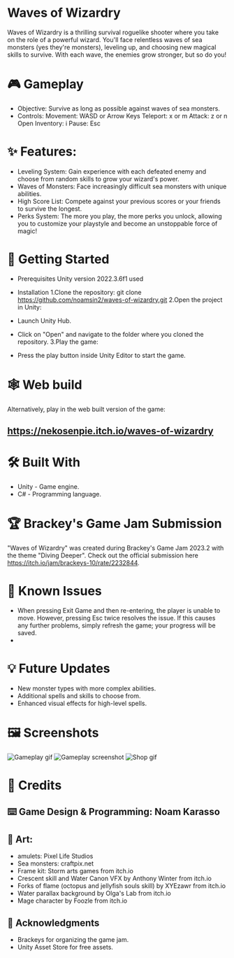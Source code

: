 # Waves of Wizardry

Waves of Wizardry is a thrilling survival roguelike shooter where you take on the role of a powerful wizard. You'll face relentless waves of sea monsters (yes they're monsters), leveling up, and choosing new magical skills to survive. With each wave, the enemies grow stronger, but so do you!

# 🎮 Gameplay
- Objective: Survive as long as possible against waves of sea monsters.
- Controls:
Movement: WASD or Arrow Keys
Teleport: x or m
Attack: z or n
Open Inventory: i
Pause: Esc

# ✨ Features:
- Leveling System: Gain experience with each defeated enemy and choose from random skills to grow your wizard's power.
- Waves of Monsters: Face increasingly difficult sea monsters with unique abilities.
- High Score List: Compete against your previous scores or your friends to survive the longest.
- Perks System: The more you play, the more perks you unlock, allowing you to customize your playstyle and become an unstoppable force of magic!

# 🚀 Getting Started
- Prerequisites
Unity version 2022.3.6f1 used

- Installation
1.Clone the repository:
git clone https://github.com/noamsin2/waves-of-wizardry.git
2.Open the project in Unity:
- Launch Unity Hub.
- Click on "Open" and navigate to the folder where you cloned the repository.
3.Play the game:
- Press the play button inside Unity Editor to start the game.
# 🕸️ Web build
Alternatively, play in the web built version of the game:
## https://nekosenpie.itch.io/waves-of-wizardry

# 🛠️ Built With
- Unity - Game engine.
- C# - Programming language.

# 🏆 Brackey's Game Jam Submission
"Waves of Wizardry" was created during Brackey's Game Jam 2023.2 with the theme "Diving Deeper".
Check out the official submission here https://itch.io/jam/brackeys-10/rate/2232844.

# 🔧 Known Issues
- When pressing Exit Game and then re-entering, the player is unable to move. However, pressing Esc twice resolves the issue. If this causes any further problems, simply refresh the game; your progress will be saved.
- 
# 💡 Future Updates
- New monster types with more complex abilities.
- Additional spells and skills to choose from.
- Enhanced visual effects for high-level spells.

# 🖼️ Screenshots
![Gameplay gif](https://img.itch.zone/aW1hZ2UvMjIzMjg0NC8xMzI5Njg1OS5naWY=/147x117%23/8eJL46.gif)
![Gameplay screenshot](https://img.itch.zone/aW1nLzEzMjk2ODc4LmpwZw==/315x250%23c/gZg2cu.jpg)
![Shop gif](https://img.itch.zone/aW1hZ2UvMjIzMjg0NC8xMzI5Njg2MS5naWY=/147x117%23/DXCUTy.gif)

# 👥 Credits
## ⌨️ Game Design & Programming: Noam Karasso
## 🎨 Art:
- amulets: Pixel Life Studios
- Sea monsters: craftpix.net
- Frame kit: Storm arts games from itch.io
- Crescent skill and Water Canon VFX by Anthony Winter from itch.io
- Forks of flame (octopus and jellyfish souls skill) by XYEzawr from itch.io
- Water parallax background by Olga's Lab from itch.io
- Mage character by Foozle from itch.io

## 🙌 Acknowledgments
- Brackeys for organizing the game jam.
- Unity Asset Store for free assets.
